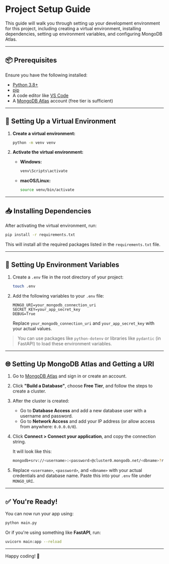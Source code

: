 # Project Setup Guide

This guide will walk you through setting up your development environment for this project, including creating a virtual environment, installing dependencies, setting up environment variables, and configuring MongoDB Atlas.

---

## 📦 Prerequisites

Ensure you have the following installed:

- [Python 3.8+](https://www.python.org/downloads/)
- [pip](https://pip.pypa.io/en/stable/installation/)
- A code editor like [VS Code](https://code.visualstudio.com/)
- A [MongoDB Atlas](https://www.mongodb.com/cloud/atlas) account (free tier is sufficient)

---

## 🐍 Setting Up a Virtual Environment

1. **Create a virtual environment:**

   ```bash
   python -m venv venv
   ```

2. **Activate the virtual environment:**

   - **Windows:**
     ```bash
     venv\Scripts\activate
     ```

   - **macOS/Linux:**
     ```bash
     source venv/bin/activate
     ```

---

## 📥 Installing Dependencies

After activating the virtual environment, run:

```bash
pip install -r requirements.txt
```

This will install all the required packages listed in the `requirements.txt` file.

---

## 🔐 Setting Up Environment Variables

1. Create a `.env` file in the root directory of your project:

   ```bash
   touch .env
   ```

2. Add the following variables to your `.env` file:

   ```env
   MONGO_URI=your_mongodb_connection_uri
   SECRET_KEY=your_app_secret_key
   DEBUG=True
   ```

   Replace `your_mongodb_connection_uri` and `your_app_secret_key` with your actual values.

> You can use packages like `python-dotenv` or libraries like `pydantic` (in FastAPI) to load these environment variables.

---

## 🌐 Setting Up MongoDB Atlas and Getting a URI

1. Go to [MongoDB Atlas](https://www.mongodb.com/cloud/atlas) and sign in or create an account.
2. Click **"Build a Database"**, choose **Free Tier**, and follow the steps to create a cluster.
3. After the cluster is created:
   - Go to **Database Access** and add a new database user with a username and password.
   - Go to **Network Access** and add your IP address (or allow access from anywhere: `0.0.0.0/0`).
4. Click **Connect > Connect your application**, and copy the connection string.

   It will look like this:

   ```bash
   mongodb+srv://<username>:<password>@cluster0.mongodb.net/<dbname>?retryWrites=true&w=majority
   ```

5. Replace `<username>`, `<password>`, and `<dbname>` with your actual credentials and database name. Paste this into your `.env` file under `MONGO_URI`.

---

## ✅ You're Ready!

You can now run your app using:

```bash
python main.py
```

Or if you're using something like **FastAPI**, run:

```bash
uvicorn main:app --reload
```

---

Happy coding! 🚀
